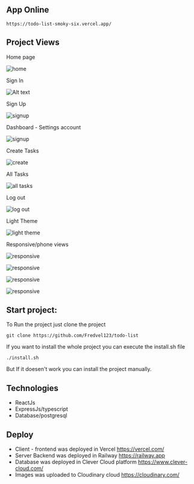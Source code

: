 ## App Online

```shell
https://todo-list-smoky-six.vercel.app/
```

## Project Views

Home page

![home](./readme-assets/home.png)

Sign In

![Alt text](./readme-assets/signin.png "Title")

Sign Up

![signup](./readme-assets/signup.png "Sign up")

Dashboard - Settings account

![signup](./readme-assets/settings.png "dasboard")

Create Tasks

![create](./readme-assets/create-task.png "create")

All Tasks

![all tasks](./readme-assets/all-tasks.png "all tasks")

Log out

![log out](./readme-assets/logout.png "logout")

Light Theme

![light theme](./readme-assets/lighttheme.png "lighttheme")

Responsive/phone views

![responsive](./readme-assets/2.jpg "responsive")

![responsive](./readme-assets/3.jpg "responsive")

![responsive](./readme-assets/4.jpg "responsive")

![responsive](./readme-assets/5.jpg "responsive")

## Start project:

To Run the project just clone the project

```shell
git clone https://github.com/Fredvel123/todo-list
```

If you want to install the whole project you can execute the install.sh file

```shell
./install.sh
```

But If it doesen't work you can install the project manually.

## Technologies

- ReactJs
- ExpressJs/typescript
- Database/postgresql

## Deploy

- Client - frontend was deployed in Vercel https://vercel.com/
- Server Backend was deployed in Railway https://railway.app
- Database was deployed in Clever Cloud platform https://www.clever-cloud.com/
- Images was uploaded to Cloudinary cloud https://cloudinary.com/
